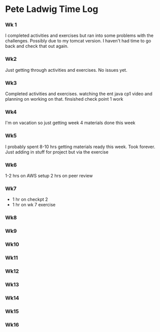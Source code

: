# Pete Ladwig Time Log

### Wk 1

I completed activities and exercises but ran into some problems with the challenges. Possibly due to my tomcat version. 
I haven't had time to go back and check that out again.

### Wk2

Just getting through activities and exercises. No issues yet.

### Wk3

Completed activities and exercises. watching the ent java cp1 video and planning on working on that. finsished check point 1 work

### Wk4

I'm on vacation so just getting week 4 materials done this week


### Wk5

I probably spent 8-10 hrs getting materials ready this week. Took forever. Just adding in stuff for project but via the exercise

### Wk6

1-2 hrs on AWS setup
2 hrs on peer review

### Wk7
- 1 hr on checkpt 2
- 1 hr on wk 7 exercise

### Wk8

### Wk9
### Wk10
### Wk11
### Wk12
### Wk13
### Wk14
### Wk15
### Wk16


